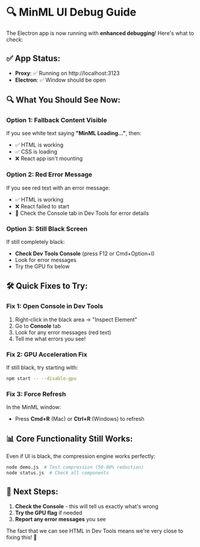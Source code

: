 # 🔍 MinML UI Debug Guide

The Electron app is now running with **enhanced debugging**! Here's what to check:

## ✅ **App Status**: 
- **Proxy**: ✅ Running on http://localhost:3123
- **Electron**: ✅ Window should be open

## 🔍 **What You Should See Now**:

### Option 1: **Fallback Content Visible**
If you see white text saying **"MinML Loading..."**, then:
- ✅ HTML is working
- ✅ CSS is loading  
- ❌ React app isn't mounting

### Option 2: **Red Error Message**
If you see red text with an error message:
- ✅ HTML is working
- ❌ React failed to start
- 👀 Check the Console tab in Dev Tools for error details

### Option 3: **Still Black Screen**
If still completely black:
- **Check Dev Tools Console** (press F12 or Cmd+Option+I)
- Look for error messages
- Try the GPU fix below

## 🛠️ **Quick Fixes to Try**:

### Fix 1: **Open Console in Dev Tools**
1. Right-click in the black area → "Inspect Element"
2. Go to **Console** tab
3. Look for any error messages (red text)
4. Tell me what errors you see!

### Fix 2: **GPU Acceleration Fix**
If still black, try starting with:
```bash
npm start -- --disable-gpu
```

### Fix 3: **Force Refresh**
In the MinML window:
- Press **Cmd+R** (Mac) or **Ctrl+R** (Windows) to refresh

## 📊 **Core Functionality Still Works**:
Even if UI is black, the compression engine works perfectly:
```bash
node demo.js  # Test compression (50-80% reduction)
node status.js  # Check all components
```

## 🎯 **Next Steps**:
1. **Check the Console** - this will tell us exactly what's wrong
2. **Try the GPU flag** if needed
3. **Report any error messages** you see

The fact that we can see HTML in Dev Tools means we're very close to fixing this! 🚀
